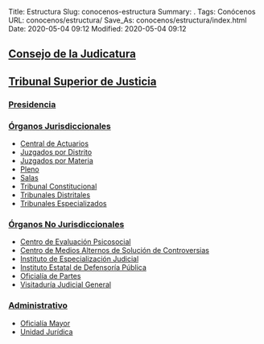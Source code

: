 Title: Estructura
Slug: conocenos-estructura
Summary: .
Tags: Conócenos
URL: conocenos/estructura/
Save_As: conocenos/estructura/index.html
Date: 2020-05-04 09:12
Modified: 2020-05-04 09:12


## [Consejo de la Judicatura](consejo-de-la-judicatura/)

## [Tribunal Superior de Justicia](tribunal-superior-de-justicia/)

### [Presidencia](tribunal-superior-de-justicia/presidencia/)

### [Órganos Jurisdiccionales](tribunal-superior-de-justicia/organos-jurisdiccionales/)

* [Central de Actuarios](tribunal-superior-de-justicia/organos-jurisdiccionales/central-de-actuarios/)
* [Juzgados por Distrito](tribunal-superior-de-justicia/organos-jurisdiccionales/juzgados-por-distrito/)
* [Juzgados por Materia](tribunal-superior-de-justicia/organos-jurisdiccionales/juzgados-por-materia/)
* [Pleno](tribunal-superior-de-justicia/organos-jurisdiccionales/pleno/)
* [Salas](tribunal-superior-de-justicia/organos-jurisdiccionales/salas/)
* [Tribunal Constitucional](tribunal-superior-de-justicia/organos-jurisdiccionales/tribunal-constitucional/)
* [Tribunales Distritales](tribunal-superior-de-justicia/organos-jurisdiccionales/tribunales-distritales/)
* [Tribunales Especializados](tribunal-superior-de-justicia/organos-jurisdiccionales/tribunales-especializados/)

### [Órganos No Jurisdiccionales](tribunal-superior-de-justicia/organos-no-jurisdiccionales/)

* [Centro de Evaluación Psicosocial](tribunal-superior-de-justicia/organos-no-jurisdiccionales/centro-de-evaluacion-psicosocial/)
* [Centro de Medios Alternos de Solución de Controversias](tribunal-superior-de-justicia/organos-no-jurisdiccionales/cemasc/)
* [Instituto de Especialización Judicial](tribunal-superior-de-justicia/organos-no-jurisdiccionales/instituto-de-especializacion-judicial/)
* [Instituto Estatal de Defensoría Pública](tribunal-superior-de-justicia/organos-no-jurisdiccionales/instituto-estatal-de-defensoria-publica/)
* [Oficialía de Partes](tribunal-superior-de-justicia/organos-no-jurisdiccionales/oficialia-de-partes/)
* [Visitaduría Judicial General](tribunal-superior-de-justicia/organos-no-jurisdiccionales/visitaduria-judicial-general/)

### [Administrativo](tribunal-superior-de-justicia/administrativos/)

* [Oficialía Mayor](tribunal-superior-de-justicia/administrativos/oficialia-mayor/)
* [Unidad Jurídica](tribunal-superior-de-justicia/administrativos/unidad-juridica/)



